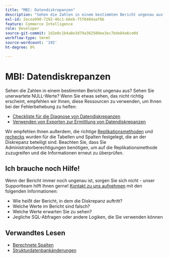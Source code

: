 ```yaml
---
title: "MBI: Datendiskrepanzen"
description: "Sehen die Zahlen in einem bestimmten Bericht ungenau aus? Sehen Sie unerwartete NULL-Werte? Wenn Sie etwas sehen, das nicht richtig erscheint, empfehlen wir Ihnen, diese Ressourcen zu verwenden, um Ihnen bei der Fehlerbehebung zu helfen:"
exl-id: 2ecea990-7292-46c1-b6eb-75f0404aaf0b
feature: Commerce Intelligence
role: Developer
source-git-commit: 1d2e0c1b4a8e3d79a362500ee3ec7bde84a6ce0d
workflow-type: tm+mt
source-wordcount: '192'
ht-degree: 0%

---
```


# MBI: Datendiskrepanzen

Sehen die Zahlen in einem bestimmten Bericht ungenau aus? Sehen Sie unerwartete NULL-Werte? Wenn Sie etwas sehen, das nicht richtig erscheint, empfehlen wir Ihnen, diese Ressourcen zu verwenden, um Ihnen bei der Fehlerbehebung zu helfen:

* [Checkliste für die Diagnose von Datendiskrepanzen](/help/troubleshooting/miscellaneous/diagnosing-a-data-discrepancy.md)
* [Verwenden von Exporten zur Ermittlung von Datendiskrepanzen](/help/troubleshooting/miscellaneous/using-data-exports-to-pinpoint-discrepancies.md)

Wir empfehlen Ihnen außerdem, die richtige [Replikationsmethoden](https://docs.magento.com/mbi/data-analyst/data-warehouse-mgr/cfg-replication-methods.html) und [rechecks](https://docs.magento.com/mbi/data-analyst/data-warehouse-mgr/cfg-data-rechecks.html) wurden für die Tabellen und Spalten festgelegt, die an der Diskrepanz beteiligt sind. Beachten Sie, dass Sie Administratorberechtigungen benötigen, um auf die Replikationsmethode zuzugreifen und die Informationen erneut zu überprüfen.

## Ich brauche noch Hilfe!

Wenn der Bericht immer noch ungenau ist, sorgen Sie sich nicht - unser Supportteam hilft Ihnen gerne! [Kontakt zu uns aufnehmen](/help/help-center-guide/help-center/magento-help-center-user-guide.md#submit-ticket) mit den folgenden Informationen:

* Wie heißt der Bericht, in dem die Diskrepanz auftritt?
* Welche Werte im Bericht sind falsch?
* Welche Werte erwarten Sie zu sehen?
* Jegliche SQL-Abfragen oder andere Logiken, die Sie verwenden können

## Verwandtes Lesen

* [Berechnete Spalten](/help/how-to/general/mbi-creating-and-editing-advanced-calculated-columns.md)
* [Strukturdatenbankänderungen](https://experienceleague.adobe.com/docs/commerce-business-intelligence/mbi/analyze/connecting/data-migration-services.html)
